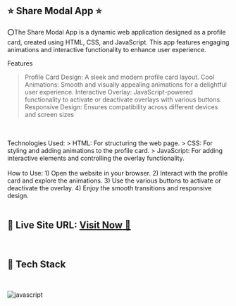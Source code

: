 ## ⭐ Share Modal App ⭐


⭕The Share Modal App is a dynamic web application designed as a profile card, created using HTML, CSS, and JavaScript. This app features engaging animations and interactive functionality to enhance user experience.

Features
> Profile Card Design: A sleek and modern profile card layout.
> Cool Animations: Smooth and visually appealing animations for a delightful user experience.
> Interactive Overlay: JavaScript-powered functionality to activate or deactivate overlays with various buttons.
> Responsive Design: Ensures compatibility across different devices and screen sizes
<br>
<br>
Technologies Used:
> HTML: For structuring the web page.
> CSS: For styling and adding animations to the profile card.
> JavaScript: For adding interactive elements and controlling the overlay functionality.
 <br>
<br>
How to Use:
1) Open the website in your browser.
2) Interact with the profile card and explore the animations.
3) Use the various buttons to activate or deactivate the overlay.
4) Enjoy the smooth transitions and responsive design.
  <br>
<br>

## 📌 **Live Site URL:** <a href="https://ayushojhabxr.github.io/Share_modal_app/">**Visit Now** 🚀</a>

<br>

## 📌 Tech Stack

&nbsp;

<img alt="javascript" src="https://media.dev.to/cdn-cgi/image/width=1280,height=720,fit=cover,gravity=auto,format=auto/https%3A%2F%2Fdev-to-uploads.s3.amazonaws.com%2Fuploads%2Farticles%2F50edk2uevw6x8htsug86.png"/>&nbsp;
<br>
<br>
